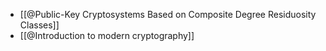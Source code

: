 - [[@Public-Key Cryptosystems Based on Composite Degree Residuosity Classes]]
- [[@Introduction to modern cryptography]]